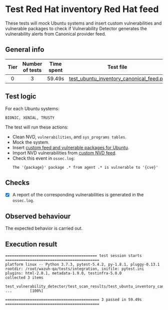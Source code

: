 # Test Red Hat inventory Red Hat feed

These tests will mock Ubuntu systems and insert custom vulnerabilities and vulnerable packages to check if Vulnerability Detector generates the vulnerability alerts from Canonical provider feed.

## General info

|Tier | Number of tests | Time spent| Test file |
|:--:|:--:|:--:|:--:|
| 0 | 3 | 59.49s | [test_ubuntu_inventory_canonical_feed.py](../../test_scan_results/test_ubuntu_inventory_canonical_feed.py)|

## Test logic

For each Ubuntu systems:

```
BIONIC, XENIAL, TRUSTY
```

The test will run these actions:
- Clean NVD, `vulnerabilities`, and `sys_programs tables`.
- Mock the system.
- Insert [custom feed and vulnerable packages for Ubuntu](../../test_scan_results/data/ubuntu_vulnerabilities.json).
- Import NVD vulnerabilities from [custom NVD feed](../../test_scan_results/data/real_nvd_feed.json).
- Check this event in `ossec.log`:
  ```
  The '{package}' package .* from agent .* is vulnerable to '{cve}'
  ```

## Checks

- [x] A report of the corresponding vulnerabilities is generated in the `ossec.log`.

## Observed behaviour

The expected behavior is carried out.

## Execution result

```
========================================= test session starts ==========================================
platform linux -- Python 3.7.3, pytest-5.4.2, py-1.8.1, pluggy-0.13.1
rootdir: /root/wazuh-qa/tests/integration, inifile: pytest.ini
plugins: html-2.0.1, metadata-1.9.0, testinfra-5.0.0
collected 3 items

test_vulnerability_detector/test_scan_results/test_ubuntu_inventory_canonical_feed.py ...        [100%]

========================================== 3 passed in 59.49s ==========================================
```
